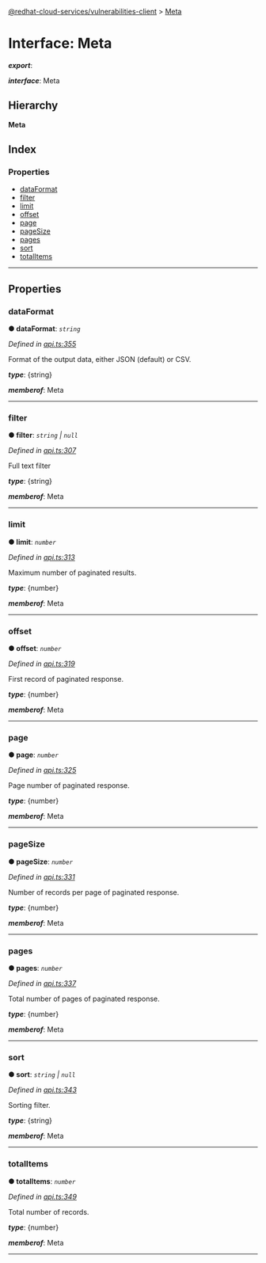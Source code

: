[@redhat-cloud-services/vulnerabilities-client](../README.md) > [Meta](../interfaces/meta.md)

# Interface: Meta

*__export__*: 

*__interface__*: Meta

## Hierarchy

**Meta**

## Index

### Properties

* [dataFormat](meta.md#dataformat)
* [filter](meta.md#filter)
* [limit](meta.md#limit)
* [offset](meta.md#offset)
* [page](meta.md#page)
* [pageSize](meta.md#pagesize)
* [pages](meta.md#pages)
* [sort](meta.md#sort)
* [totalItems](meta.md#totalitems)

---

## Properties

<a id="dataformat"></a>

###  dataFormat

**● dataFormat**: *`string`*

*Defined in [api.ts:355](https://github.com/RedHatInsights/javascript-clients/blob/master/packages/vulnerabilities/git-api/api.ts#L355)*

Format of the output data, either JSON (default) or CSV.

*__type__*: {string}

*__memberof__*: Meta

___
<a id="filter"></a>

###  filter

**● filter**: *`string` \| `null`*

*Defined in [api.ts:307](https://github.com/RedHatInsights/javascript-clients/blob/master/packages/vulnerabilities/git-api/api.ts#L307)*

Full text filter

*__type__*: {string}

*__memberof__*: Meta

___
<a id="limit"></a>

###  limit

**● limit**: *`number`*

*Defined in [api.ts:313](https://github.com/RedHatInsights/javascript-clients/blob/master/packages/vulnerabilities/git-api/api.ts#L313)*

Maximum number of paginated results.

*__type__*: {number}

*__memberof__*: Meta

___
<a id="offset"></a>

###  offset

**● offset**: *`number`*

*Defined in [api.ts:319](https://github.com/RedHatInsights/javascript-clients/blob/master/packages/vulnerabilities/git-api/api.ts#L319)*

First record of paginated response.

*__type__*: {number}

*__memberof__*: Meta

___
<a id="page"></a>

###  page

**● page**: *`number`*

*Defined in [api.ts:325](https://github.com/RedHatInsights/javascript-clients/blob/master/packages/vulnerabilities/git-api/api.ts#L325)*

Page number of paginated response.

*__type__*: {number}

*__memberof__*: Meta

___
<a id="pagesize"></a>

###  pageSize

**● pageSize**: *`number`*

*Defined in [api.ts:331](https://github.com/RedHatInsights/javascript-clients/blob/master/packages/vulnerabilities/git-api/api.ts#L331)*

Number of records per page of paginated response.

*__type__*: {number}

*__memberof__*: Meta

___
<a id="pages"></a>

###  pages

**● pages**: *`number`*

*Defined in [api.ts:337](https://github.com/RedHatInsights/javascript-clients/blob/master/packages/vulnerabilities/git-api/api.ts#L337)*

Total number of pages of paginated response.

*__type__*: {number}

*__memberof__*: Meta

___
<a id="sort"></a>

###  sort

**● sort**: *`string` \| `null`*

*Defined in [api.ts:343](https://github.com/RedHatInsights/javascript-clients/blob/master/packages/vulnerabilities/git-api/api.ts#L343)*

Sorting filter.

*__type__*: {string}

*__memberof__*: Meta

___
<a id="totalitems"></a>

###  totalItems

**● totalItems**: *`number`*

*Defined in [api.ts:349](https://github.com/RedHatInsights/javascript-clients/blob/master/packages/vulnerabilities/git-api/api.ts#L349)*

Total number of records.

*__type__*: {number}

*__memberof__*: Meta

___

